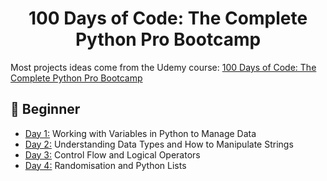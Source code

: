 <h1 align="center">100 Days of Code: The Complete Python Pro Bootcamp
</h1>

Most projects ideas come from the Udemy course: [100 Days of Code: The Complete Python Pro Bootcamp](https://www.udemy.com/course/100-days-of-code/)

## 🔰 Beginner

- [Day 1:](https://github.com/SimonNC/100-days-of-code-Python/tree/main/Day_1) Working with Variables in Python to Manage Data
- [Day 2:](https://github.com/SimonNC/100-days-of-code-Python/tree/main/Day_2) Understanding Data Types and How to Manipulate Strings
- [Day 3:](https://github.com/SimonNC/100-days-of-code-Python/tree/main/Day_3) Control Flow and Logical Operators
- [Day 4:](https://github.com/SimonNC/100-days-of-code-Python/tree/main/Day_4) Randomisation and Python Lists
